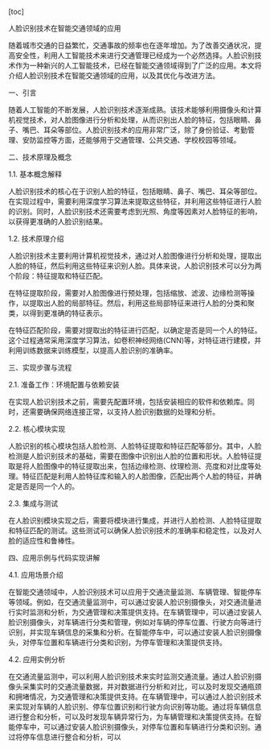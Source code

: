 
[toc]                    
                
                
人脸识别技术在智能交通领域的应用

随着城市交通的日益繁忙，交通事故的频率也在逐年增加。为了改善交通状况，提高安全性，利用人工智能技术来进行交通管理已经成为一个必然选择。人脸识别技术作为一种新兴的人工智能技术，已经在智能交通领域得到了广泛的应用。本文将介绍人脸识别技术在智能交通领域的应用，以及其优化与改进方法。

一、引言

随着人工智能的不断发展，人脸识别技术逐渐成熟。该技术能够利用摄像头和计算机视觉技术，对人脸图像进行分析和处理，从而识别出人脸的特征，包括眼睛、鼻子、嘴巴、耳朵等部位。人脸识别技术的应用非常广泛，除了身份验证、考勤管理、安防监控等方面，还能够用于交通管理、公共交通、学校校园等领域。

二、技术原理及概念

1.1. 基本概念解释

人脸识别技术的核心在于识别人脸的特征，包括眼睛、鼻子、嘴巴、耳朵等部位。在实现过程中，需要利用深度学习算法来提取这些特征，并利用这些特征进行人脸的识别。同时，人脸识别技术还需要考虑到光照、角度等因素对人脸特征的影响，以获得更准确的人脸识别结果。

1.2. 技术原理介绍

人脸识别技术主要利用计算机视觉技术，通过对人脸图像进行分析和处理，提取出人脸的特征，然后利用这些特征来识别人脸。具体来说，人脸识别技术可以分为两个阶段：特征提取和特征匹配。

在特征提取阶段，需要对人脸图像进行预处理，包括缩放、滤波、边缘检测等操作，以提取出人脸的局部特征。然后，利用这些局部特征来进行人脸的分类和聚类，以得到更准确的特征表示。

在特征匹配阶段，需要对提取出的特征进行匹配，以确定是否是同一个人的特征。这个过程通常采用深度学习算法，如卷积神经网络(CNN)等，对特征进行建模，并利用训练数据来训练模型，以提高人脸识别的准确率。

三、实现步骤与流程

2.1. 准备工作：环境配置与依赖安装

在实现人脸识别技术之前，需要先配置环境，包括安装相应的软件和依赖库。同时，还需要确保网络连接正常，以支持人脸识别数据的处理和分析。

2.2. 核心模块实现

人脸识别的核心模块包括人脸检测、人脸特征提取和特征匹配等部分。其中，人脸检测是人脸识别技术的基础，需要在图像中识别出人脸的位置和形状。人脸特征提取是将人脸图像中的特征提取出来，包括边缘检测、纹理检测、亮度和对比度等处理。特征匹配是利用人脸特征库和输入的人脸图像，匹配出两个人脸的特征，并确定是否是同一个人的。

2.3. 集成与测试

在人脸识别模块实现之后，需要将模块进行集成，并进行人脸检测、人脸特征提取和特征匹配的测试。这些测试可以确保人脸识别技术的准确率和稳定性，以及对人脸的适应性和鲁棒性。

四、应用示例与代码实现讲解

4.1. 应用场景介绍

在智能交通领域中，人脸识别技术可以应用于交通流量监测、车辆管理、智能停车等领域。例如，在交通流量监测中，可以通过安装人脸识别摄像头，对交通流量进行实时监测和分析，为交通管理和决策提供支持。在车辆管理中，可以通过安装人脸识别摄像头，对车辆进行分类和管理，例如对车辆的停车位置、行驶方向等进行识别，并实现车辆信息的采集和分析。在智能停车中，可以通过安装人脸识别摄像头，对停车位置和车辆进行分类和识别，为停车管理和决策提供支持。

4.2. 应用实例分析

在交通流量监测中，可以利用人脸识别技术来实时监测交通流量。通过人脸识别摄像头采集实时的交通流量数据，并对数据进行分析和对比，可以及时发现交通瓶颈和拥堵情况，为交通管理和决策提供支持。在车辆管理中，可以通过人脸识别技术来实现对车辆的人脸识别、停车位置识别和行驶方向识别等功能。通过将车辆信息进行整合和分析，可以及时发现车辆异常行为，为车辆管理和决策提供支持。在智能停车中，可以通过安装人脸识别摄像头，对停车位置和车辆进行分类和识别。通过将停车信息进行整合和分析，可以

